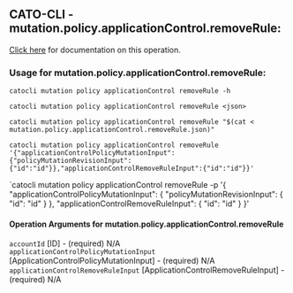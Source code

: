 
## CATO-CLI - mutation.policy.applicationControl.removeRule:
[Click here](https://api.catonetworks.com/documentation/#mutation-mutation.policy.applicationControl.removeRule) for documentation on this operation.

### Usage for mutation.policy.applicationControl.removeRule:

`catocli mutation policy applicationControl removeRule -h`

`catocli mutation policy applicationControl removeRule <json>`

`catocli mutation policy applicationControl removeRule "$(cat < mutation.policy.applicationControl.removeRule.json)"`

`catocli mutation policy applicationControl removeRule '{"applicationControlPolicyMutationInput":{"policyMutationRevisionInput":{"id":"id"}},"applicationControlRemoveRuleInput":{"id":"id"}}'`

`catocli mutation policy applicationControl removeRule -p '{
    "applicationControlPolicyMutationInput": {
        "policyMutationRevisionInput": {
            "id": "id"
        }
    },
    "applicationControlRemoveRuleInput": {
        "id": "id"
    }
}'


#### Operation Arguments for mutation.policy.applicationControl.removeRule ####

`accountId` [ID] - (required) N/A    
`applicationControlPolicyMutationInput` [ApplicationControlPolicyMutationInput] - (required) N/A    
`applicationControlRemoveRuleInput` [ApplicationControlRemoveRuleInput] - (required) N/A    
